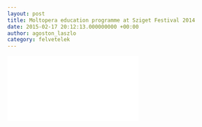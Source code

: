 ```yaml
---
layout: post
title: Moltopera education programme at Sziget Festival 2014
date: 2015-02-17 20:12:13.000000000 +00:00
author: agoston_laszlo
category: felvetelek
---
```


<iframe src="//www.youtube.com/embed/p6BxlzE4mc8" frameborder="0" allowfullscreen="allowfullscreen"></iframe>
